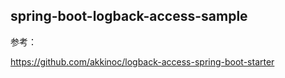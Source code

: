 spring-boot-logback-access-sample
---

参考：

https://github.com/akkinoc/logback-access-spring-boot-starter

